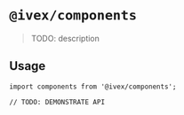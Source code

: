 # `@ivex/components`

> TODO: description

## Usage

```
import components from '@ivex/components';

// TODO: DEMONSTRATE API
```
